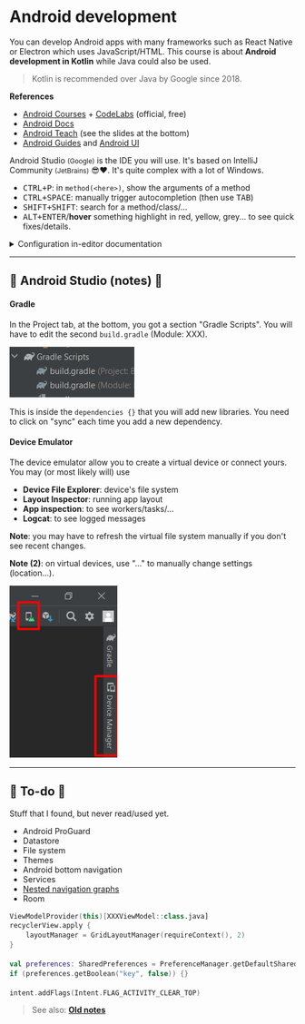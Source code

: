 # Android development

<div class="row row-cols-md-2"><div>

You can develop Android apps with many frameworks such as React Native or Electron which uses JavaScript/HTML. This course is about **Android development in Kotlin** while Java could also be used.

> Kotlin is recommended over Java by Google since 2018.

**References**

* [Android Courses](https://developer.android.com/courses/) + [CodeLabs](https://codelabs.developers.google.com/?cat=Android) (official, free)
* [Android Docs](https://developer.android.com/docs)
* [Android Teach](https://developer.android.com/teach) (see the slides at the bottom)
* [Android Guides](https://developer.android.com/guide) and [Android UI](https://developer.android.com/develop/ui)

</div><div>

Android Studio <small>(Google)</small> is the IDE you will use. It's based on IntelliJ Community <small>(JetBrains)</small> 😎❤️. It's quite complex with a lot of Windows.

* <kbd>CTRL+P</kbd>: in `method(<here>)`, show the arguments of a method
* <kbd>CTRL+SPACE</kbd>: manually trigger autocompletion (then use <kbd>TAB</kbd>)
* <kbd>SHIFT+SHIFT</kbd>: search for a method/class/...
* <kbd>ALT+ENTER</kbd>/**hover** something highlight in red, yellow, grey... to see quick fixes/details.

<details class="details-e">
<summary>Configuration in-editor documentation</summary>

To see the documentation of a method, use <kbd>CTRL+Q</kbd> or hover a method. By default, you won't see anything interesting.

* Navigate to the source of any Android class. As a remainder, you can use <kbd>CTRL+(MOUSE LEFT)</kbd>.
* Click on "Download sources"
* Done
</details>
</div></div>

<hr class="sep-both">

## 📱 Android Studio (notes) 📱

<div class="row row-cols-md-2"><div>

#### Gradle

In the Project tab, at the bottom, you got a section "Gradle Scripts". You will have to edit the second `build.gradle` (Module: XXX).

<div class="text-center">

![gradle](_images/gradle.png)
</div>

This is inside the `dependencies {}` that you will add new libraries. You need to click on "sync" each time you add a new dependency.
</div><div>

#### Device Emulator

The device emulator allow you to create a virtual device or connect yours. You may (or most likely will) use

<div class="row mx-0"><div class="col-9">

* **Device File Explorer**: device's file system
* **Layout Inspector**: running app layout
* **App inspection**: to see workers/tasks/...
* **Logcat**: to see logged messages

**Note**: you may have to refresh the virtual file system manually if you don't see recent changes.

**Note (2)**: on virtual devices, use "..." to manually change settings (location...).
</div><div class="col-3">

![device_manager](_images/device_manager.png)
</div></div>

</div></div>

<hr class="sep-both">

## 👻 To-do 👻

Stuff that I found, but never read/used yet.

<div class="row row-cols-md-2"><div>

* Android ProGuard
* Datastore
* File system
* Themes
* Android bottom navigation
* Services
* [Nested navigation graphs](https://developer.android.com/guide/navigation/navigation-nested-graphs)
* Room
</div><div>

```kotlin
ViewModelProvider(this)[XXXViewModel::class.java]
recyclerView.apply {
    layoutManager = GridLayoutManager(requireContext(), 2)
}

val preferences: SharedPreferences = PreferenceManager.getDefaultSharedPreferences(this)
if (preferences.getBoolean("key", false)) {}

intent.addFlags(Intent.FLAG_ACTIVITY_CLEAR_TOP)
```

> See also: **[Old notes](_old.md)**
</div></div>